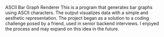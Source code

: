 ASCII Bar Graph Renderer
This is a program that generates bar graphs using ASCII characters. The output visualizes data with a simple and aesthetic representation. The project began as a solution to a coding challenge posed by a friend, used in senior backend interviews. I enjoyed the process and may expand on this idea in the future.
